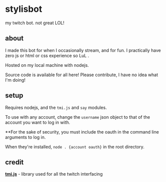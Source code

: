 # stylisbot
my twitch bot. not great LOL!

## about
I made this bot for when I occasionally stream, and for fun. I practically have zero js or html or css experience so LuL .

Hosted on my local machine with nodejs.

Source code is available for all here! Please contribute, I have no idea what I'm doing!

## setup

Requires nodejs, and the `tmi.js` and `say` modules.

To use with any account, change the `username` json object to that of the account you want to log in with.

**For the sake of security, you must include the oauth in the command line arguments to log in.

When they're installed, `node . {account oauth}` in the root directory.

## credit

**[tmi.js](https://github.com/tmijs/tmi.js)** - library used for all the twitch interfacing

